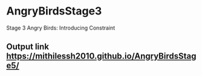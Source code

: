 # AngryBirdsStage3
Stage 3 Angry Birds: Introducing Constraint
## Output link https://mithilessh2010.github.io/AngryBirdsStage5/
